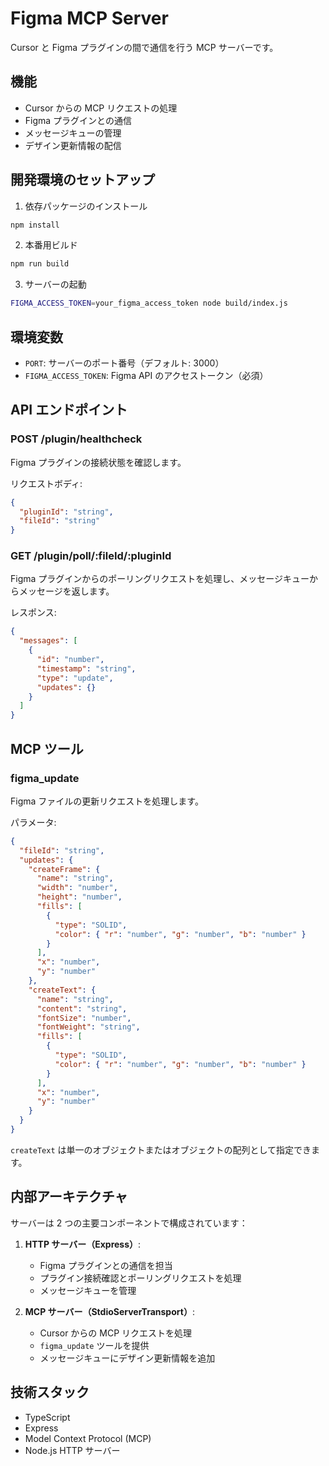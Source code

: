 # Figma MCP Server

Cursor と Figma プラグインの間で通信を行う MCP サーバーです。

## 機能

- Cursor からの MCP リクエストの処理
- Figma プラグインとの通信
- メッセージキューの管理
- デザイン更新情報の配信

## 開発環境のセットアップ

1. 依存パッケージのインストール

```bash
npm install
```

2. 本番用ビルド

```bash
npm run build
```

3. サーバーの起動

```bash
FIGMA_ACCESS_TOKEN=your_figma_access_token node build/index.js
```

## 環境変数

- `PORT`: サーバーのポート番号（デフォルト: 3000）
- `FIGMA_ACCESS_TOKEN`: Figma API のアクセストークン（必須）

## API エンドポイント

### POST /plugin/healthcheck

Figma プラグインの接続状態を確認します。

リクエストボディ:

```json
{
  "pluginId": "string",
  "fileId": "string"
}
```

### GET /plugin/poll/:fileId/:pluginId

Figma プラグインからのポーリングリクエストを処理し、メッセージキューからメッセージを返します。

レスポンス:

```json
{
  "messages": [
    {
      "id": "number",
      "timestamp": "string",
      "type": "update",
      "updates": {}
    }
  ]
}
```

## MCP ツール

### figma_update

Figma ファイルの更新リクエストを処理します。

パラメータ:

```json
{
  "fileId": "string",
  "updates": {
    "createFrame": {
      "name": "string",
      "width": "number",
      "height": "number",
      "fills": [
        {
          "type": "SOLID",
          "color": { "r": "number", "g": "number", "b": "number" }
        }
      ],
      "x": "number",
      "y": "number"
    },
    "createText": {
      "name": "string",
      "content": "string",
      "fontSize": "number",
      "fontWeight": "string",
      "fills": [
        {
          "type": "SOLID",
          "color": { "r": "number", "g": "number", "b": "number" }
        }
      ],
      "x": "number",
      "y": "number"
    }
  }
}
```

`createText` は単一のオブジェクトまたはオブジェクトの配列として指定できます。

## 内部アーキテクチャ

サーバーは 2 つの主要コンポーネントで構成されています：

1. **HTTP サーバー（Express）**:

   - Figma プラグインとの通信を担当
   - プラグイン接続確認とポーリングリクエストを処理
   - メッセージキューを管理

2. **MCP サーバー（StdioServerTransport）**:
   - Cursor からの MCP リクエストを処理
   - `figma_update` ツールを提供
   - メッセージキューにデザイン更新情報を追加

## 技術スタック

- TypeScript
- Express
- Model Context Protocol (MCP)
- Node.js HTTP サーバー
